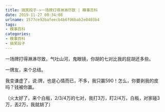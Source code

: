 ```yaml
---
title: 搞笑段子->一场牌打得淋淋尽致 | 糗事百科
date: 2019-11-27 00:34:08
urlname: 1577ce92bafeecb4b6f96bab2e0403b4
tags: 
- 糗事百科
categories:
- 糗事百科
- 搞笑段子
---
```

一场牌打得淋淋尽致，气吐山河，鬼眼镜，你胡的七对比我的屁胡还多些。

一牌友，来个总结。

我变谦虚了，说:牌，也是心情而已，不多，我只赢590！怎么，你要剥我的皮吗？钱被你赢。

（火太好了，来个白板，2/3/4万的七对，我打3万，盯2/4万，白板，对家碰3万，丟2万，我就胡了）


